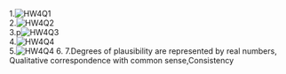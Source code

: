 1.![HW4Q1](https://github.com/MavDouglas48/IDS2024S/assets/157654744/bdfdf3b0-ad05-49df-b5a8-ecf9832e217e)  
2.![HW4Q2](https://github.com/MavDouglas48/IDS2024S/assets/157654744/470dda9c-2917-42aa-820b-81a68a08efcf)  
3.p![HW4Q3](https://github.com/MavDouglas48/IDS2024S/assets/157654744/4db64fda-81c3-4105-a8db-3eccf417c2a5)  
4.![HW4Q4](https://github.com/MavDouglas48/IDS2024S/assets/157654744/3cf2e642-8534-436f-bc16-ee534fe9a83b)  
5.![HW4Q4](https://github.com/MavDouglas48/IDS2024S/assets/157654744/3cf2e642-8534-436f-bc16-ee534fe9a83b) 
6.
7.Degrees of plausibility are represented by real numbers, Qualitative correspondence with common sense,Consistency

